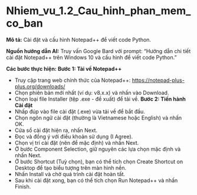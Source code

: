 # Nhiem_vu_1.2_Cau_hinh_phan_mem_co_ban
**Mô tả:** Cài đặt và cấu hình Notepad++ để viết code Python.

**Nguồn hướng dẫn AI:** Truy vấn Google Bard với prompt: 
“Hướng dẫn chi tiết cài đặt Notepad++ trên Windows 10 và cấu hình để viết code Python.”

**Các bước thực hiện:**
**Bước 1: Tải về Notepad++**
- Truy cập trang web chính thức của Notepad++: https://notepad-plus-plus.org/downloads/
- Chọn phiên bản mới nhất (ví dụ: v8.x.x) và nhấn vào Download.
- Chọn loại file Installer (tệp .exe - đề xuất) để tải về.
**Bước 2: Tiến hành Cài đặt**
- Nhấp đúp vào file cài đặt (.exe) vừa tải về để bắt đầu.
- Chọn ngôn ngữ cài đặt (thường là Vietnamese hoặc English) và nhấn OK.
- Cửa sổ cài đặt hiện ra, nhấn Next.
- Đọc và đồng ý với điều khoản sử dụng (I Agree).
- Chọn vị trí cài đặt (nên để mặc định) và nhấn Next.
- Ở bước Component Selection, giữ nguyên các lựa chọn mặc định và nhấn Next.
- Ở bước Shortcut (Tuỳ chọn), bạn có thể tích chọn Create Shortcut on Desktop để tạo biểu tượng trên màn hình nền.
- Nhấn Install và chờ quá trình cài đặt hoàn tất.
- Sau khi cài đặt xong, bạn có thể tích chọn Run Notepad++ và nhấn Finish.

